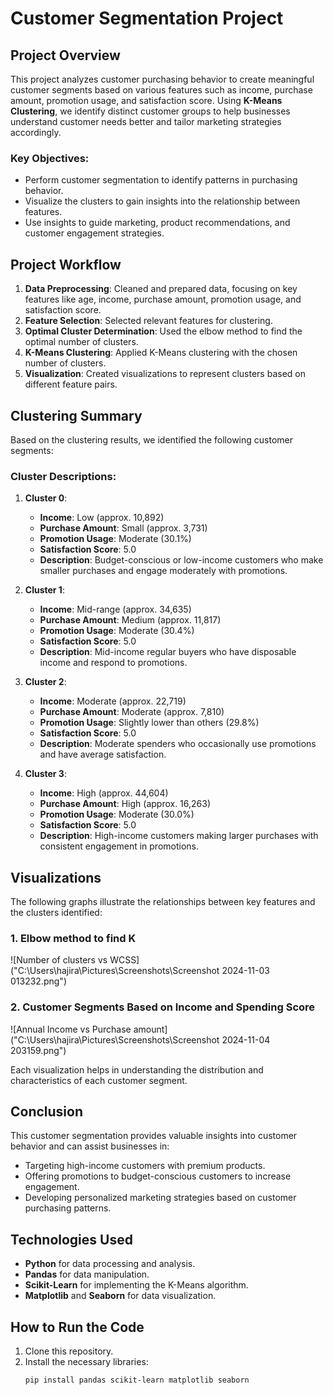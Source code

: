 # Customer Segmentation Project

## Project Overview
This project analyzes customer purchasing behavior to create meaningful customer segments based on various features such as income, purchase amount, promotion usage, and satisfaction score. Using **K-Means Clustering**, we identify distinct customer groups to help businesses understand customer needs better and tailor marketing strategies accordingly.

### Key Objectives:
- Perform customer segmentation to identify patterns in purchasing behavior.
- Visualize the clusters to gain insights into the relationship between features.
- Use insights to guide marketing, product recommendations, and customer engagement strategies.

## Project Workflow
1. **Data Preprocessing**: Cleaned and prepared data, focusing on key features like age, income, purchase amount, promotion usage, and satisfaction score.
2. **Feature Selection**: Selected relevant features for clustering.
3. **Optimal Cluster Determination**: Used the elbow method to find the optimal number of clusters.
4. **K-Means Clustering**: Applied K-Means clustering with the chosen number of clusters.
5. **Visualization**: Created visualizations to represent clusters based on different feature pairs.

## Clustering Summary
Based on the clustering results, we identified the following customer segments:

### Cluster Descriptions:
1. **Cluster 0**:
   - **Income**: Low (approx. 10,892)
   - **Purchase Amount**: Small (approx. 3,731)
   - **Promotion Usage**: Moderate (30.1%)
   - **Satisfaction Score**: 5.0
   - **Description**: Budget-conscious or low-income customers who make smaller purchases and engage moderately with promotions.

2. **Cluster 1**:
   - **Income**: Mid-range (approx. 34,635)
   - **Purchase Amount**: Medium (approx. 11,817)
   - **Promotion Usage**: Moderate (30.4%)
   - **Satisfaction Score**: 5.0
   - **Description**: Mid-income regular buyers who have disposable income and respond to promotions.

3. **Cluster 2**:
   - **Income**: Moderate (approx. 22,719)
   - **Purchase Amount**: Moderate (approx. 7,810)
   - **Promotion Usage**: Slightly lower than others (29.8%)
   - **Satisfaction Score**: 5.0
   - **Description**: Moderate spenders who occasionally use promotions and have average satisfaction.

4. **Cluster 3**:
   - **Income**: High (approx. 44,604)
   - **Purchase Amount**: High (approx. 16,263)
   - **Promotion Usage**: Moderate (30.0%)
   - **Satisfaction Score**: 5.0
   - **Description**: High-income customers making larger purchases with consistent engagement in promotions.

## Visualizations
The following graphs illustrate the relationships between key features and the clusters identified:

### 1. Elbow method to find K
![Number of clusters vs WCSS]("C:\Users\hajira\Pictures\Screenshots\Screenshot 2024-11-03 013232.png")

### 2. Customer Segments Based on Income and Spending Score
![Annual Income vs Purchase amount]("C:\Users\hajira\Pictures\Screenshots\Screenshot 2024-11-04 203159.png")

Each visualization helps in understanding the distribution and characteristics of each customer segment. 

## Conclusion
This customer segmentation provides valuable insights into customer behavior and can assist businesses in:
- Targeting high-income customers with premium products.
- Offering promotions to budget-conscious customers to increase engagement.
- Developing personalized marketing strategies based on customer purchasing patterns.

## Technologies Used
- **Python** for data processing and analysis.
- **Pandas** for data manipulation.
- **Scikit-Learn** for implementing the K-Means algorithm.
- **Matplotlib** and **Seaborn** for data visualization.

## How to Run the Code
1. Clone this repository.
2. Install the necessary libraries:
   ```bash
   pip install pandas scikit-learn matplotlib seaborn
